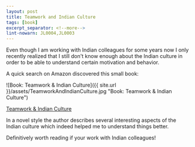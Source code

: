 ```yaml
---
layout: post
title: Teamwork and Indian Culture
tags: [book]
excerpt_separator: <!--more-->
lint-nowarn: JL0004,JL0003
---
```


Even though I am working with Indian colleagues for some years now I only recently realized that I still don't know enough about the 
Indian culture in order to be able to understand certain motivation and behavior.

A quick search on Amazon discovered this small book:

![Book: Teamwork & Indian Culture]({{ site.url }}/assets/TeamworkAndIndianCulture.jpg "Book: Teamwork & Indian Culture")

[Teamwork & Indian Culture](https://www.amazon.com/Teamwork-Indian-Culture-Practical-Working/dp/1482566982/ref=sr_1_1?ie=UTF8&qid=1488718358&sr=8-1&keywords=teamwork+and+indian+culture)
<!--more-->
In a novel style the author describes several interesting aspects of the Indian culture which indeed helped me to understand things 
better.

Definitively worth reading if your work with Indian colleagues!
 
